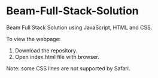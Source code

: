 # Beam-Full-Stack-Solution
Beam Full Stack Solution using JavaScript, HTML and CSS. 

To view the webpage:

1. Download the repository.
2. Open index.html file with browser.

Note: some CSS lines are not supported by Safari.
